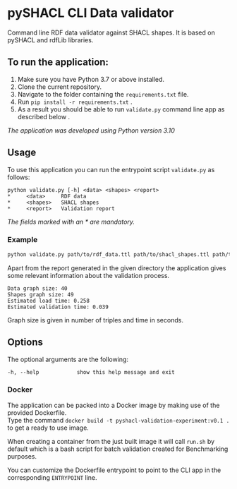 # pySHACL CLI Data validator
Command line RDF data validator against SHACL shapes. It is based on pySHACL and rdfLib libraries.

## To run the application:
1. Make sure you have Python 3.7 or above installed.
2. Clone the current repository.
3. Navigate to the folder containing the `requirements.txt` file.
4. Run `pip install -r requirements.txt` .
5. As a result you should be able to run `validate.py` command line app as described below .

_The application was developed using Python version 3.10_


## Usage
To use this application you can run the entrypoint script `validate.py` as follows: 

    python validate.py [-h] <data> <shapes> <report>
    *     <data>     RDF data
    *     <shapes>   SHACL shapes
    *     <report>   Validation report
_The fields marked with an \* are mandatory._


### Example
```bash
python validate.py path/to/rdf_data.ttl path/to/shacl_shapes.ttl path/to/save/report.ttl
```
Apart from the report generated in the given directory the application gives some relevant information about the validation process.
```
Data graph size: 40
Shapes graph size: 49
Estimated load time: 0.258
Estimated validation time: 0.039
```
Graph size is given in number of triples and time in seconds.

## Options
The optional arguments are the following:

    -h, --help            show this help message and exit

### Docker
The application can be packed into a Docker image by making use of the provided Dockerfile. \
Type the command `docker build -t pyshacl-validation-experiment:v0.1 .` to get a ready to use image.

When creating a container from the just built image it will call `run.sh` by default which is a bash script for batch validation created for Benchmarking purposes. 

You can customize the Dockerfile entrypoint to point to the CLI app in the corresponding `ENTRYPOINT` line.